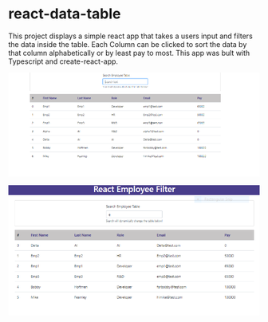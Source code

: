 # react-data-table

This project displays a simple react app that takes a users input and filters the data inside the table. Each Column can be clicked to sort the data by that column alphabetically or by least pay to most. This app was bult with Typescript and create-react-app.

![starting state](./capture.png)

![running app](./runningApp.png)
